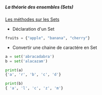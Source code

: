 ##### La théorie des ensembles (Sets)

[Les méthodes sur les Sets](https://www.w3schools.com/python/python_ref_set.asp)

* Déclaration d'un Set 

```python
fruits = {"apple", "banana", "cherry"}
``` 

* Convertir une chaine de caractére en Set

```python
a = set('abracadabra')
b = set('alacazam')

print(a)
{'a', 'r', 'b', 'c', 'd'}

print(b)
{ 'a', 'l', 'c', 'z', 'm'}
```
